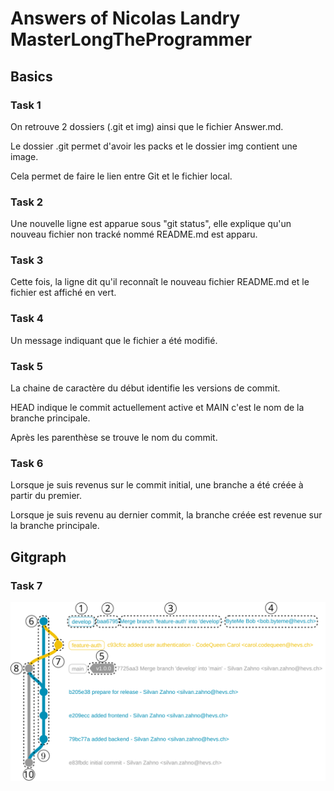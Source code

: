 # Answers of Nicolas Landry MasterLongTheProgrammer

## Basics

### Task 1

On retrouve 2 dossiers (.git et img) ainsi que le fichier Answer.md.

Le dossier .git permet d'avoir les packs et le dossier img contient une image.

Cela permet de faire le lien entre Git et le fichier local.

### Task 2

Une nouvelle ligne est apparue sous "git status", elle explique qu'un nouveau fichier non tracké nommé README.md est apparu.

### Task 3

Cette fois, la ligne dit qu'il reconnaît le nouveau fichier README.md et le fichier est affiché en vert.

### Task 4

  Un message indiquant que le fichier a été modifié.

### Task 5

La chaine de caractère du début identifie les versions de commit.

HEAD indique le commit actuellement active et MAIN c'est le nom de la branche principale.

Après les parenthèse se trouve le nom du commit. 

### Task 6

Lorsque je suis revenus sur le commit initial, une branche a été créée à partir du premier.

Lorsque je suis revenu au dernier commit, la branche créée est revenue sur la branche principale.

## Gitgraph

### 

### Task 7

![Gitgraph](img/gitgraph.svg)